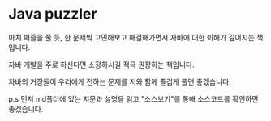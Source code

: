 # Java puzzler

마치 퍼즐을 풀 듯, 한 문제씩 고민해보고 해결해가면서 자바에 대한 이해가 깊어지는 책입니다.

자바 개발을 주로 하신다면 소장하시길 적극 권장하는 책입니다.

자바의 거장들이 우리에게 전하는 문제를 저와 함께 즐겁게 풀면 좋겠습니다.

p.s 먼저 md폴더에 있는 지문과 설명을 읽고 "소스보기"를 통해 소스코드를 확인하면 좋겠습니다.